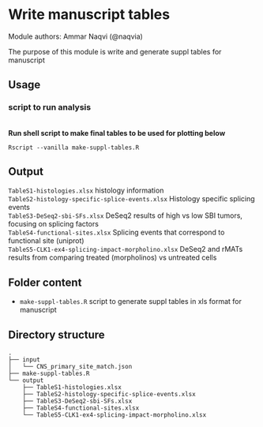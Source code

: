 # Write manuscript tables

Module authors: Ammar Naqvi (@naqvia)

The purpose of this module is write and generate suppl tables for manuscript

## Usage
### script to run analysis
<br>**Run shell script to make final tables to be used for plotting below**
```
Rscript --vanilla make-suppl-tables.R
```

## Output
`TableS1-histologies.xlsx` histology information <br>
`TableS2-histology-specific-splice-events.xlsx` Histology specific splicing events <br>
`TableS3-DeSeq2-sbi-SFs.xlsx` DeSeq2 results of high vs low SBI tumors, focusing on splicing factors <br>
`TableS4-functional-sites.xlsx` Splicing events that correspond to functional site (uniprot) <br>
`TableS5-CLK1-ex4-splicing-impact-morpholino.xlsx` DeSeq2 and rMATs results from comparing treated (morpholinos) vs untreated cells <br>

## Folder content
* `make-suppl-tables.R` script to generate suppl tables in xls format for manuscript

## Directory structure
```
.
├── input
│   └── CNS_primary_site_match.json
├── make-suppl-tables.R
└── output
    ├── TableS1-histologies.xlsx
    ├── TableS2-histology-specific-splice-events.xlsx
    ├── TableS3-DeSeq2-sbi-SFs.xlsx
    ├── TableS4-functional-sites.xlsx
    └── TableS5-CLK1-ex4-splicing-impact-morpholino.xlsx
```
